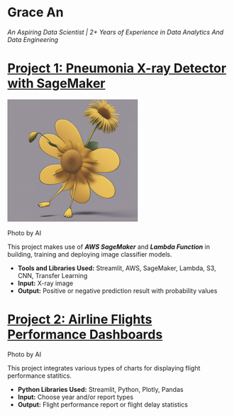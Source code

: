 # Grace An
*An Aspiring Data Scientist | 2+ Years of Experience in Data Analytics And Data Engineering*

# [Project 1: Pneumonia X-ray Detector with SageMaker](https://pneumonia-detection-app.onrender.com)
![logo 1](aiimg20240105.png)

Photo by AI

This project makes use of ***AWS SageMaker*** and ***Lambda Function*** in building, training and deploying image classifier models.
- **Tools and Libraries Used:** Streamlit, AWS, SageMaker, Lambda, S3, CNN, Transfer Learning
- **Input:** X-ray image
- **Output:** Positive or negative prediction result with probability values 

# [Project 2: Airline Flights Performance Dashboards](https://airline-performance-dashboards.onrender.com)

Photo by AI

This project integrates various types of charts for displaying flight performance statitics.
* **Python Libraries Used:** Streamlit, Python, Plotly, Pandas
* **Input:** Choose year and/or report types
* **Output:** Flight performance report or flight delay statistics
